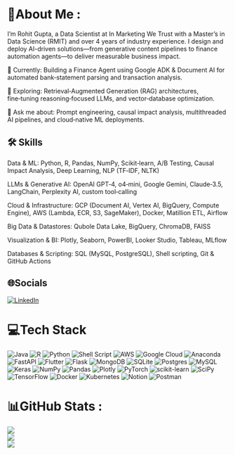 # 💫About Me :
I’m Rohit Gupta, a Data Scientist at In Marketing We Trust with a Master’s in Data Science (RMIT) and over 4 years of industry experience. I design and deploy AI-driven solutions—from generative content pipelines to finance automation agents—to deliver measurable business impact.

🔭 Currently: Building a Finance Agent using Google ADK & Document AI for automated bank‑statement parsing and transaction analysis.

🌱 Exploring: Retrieval‑Augmented Generation (RAG) architectures, fine‑tuning reasoning‑focused LLMs, and vector‑database optimization.

💬 Ask me about: Prompt engineering, causal impact analysis, multithreaded AI pipelines, and cloud‑native ML deployments.

## 🛠️ Skills

Data & ML: Python, R, Pandas, NumPy, Scikit‑learn, A/B Testing, Causal Impact Analysis, Deep Learning, NLP (TF‑IDF, NLTK)

LLMs & Generative AI: OpenAI GPT‑4, o4‑mini, Google Gemini, Claude‑3.5, LangChain, Perplexity AI, custom tool‑calling

Cloud & Infrastructure: GCP (Document AI, Vertex AI, BigQuery, Compute Engine), AWS (Lambda, ECR, S3, SageMaker), Docker, Matillion ETL, Airflow

Big Data & Datastores: Qubole Data Lake, BigQuery, ChromaDB, FAISS

Visualization & BI: Plotly, Seaborn, PowerBI, Looker Studio, Tableau, MLflow

Databases & Scripting: SQL (MySQL, PostgreSQL), Shell scripting, Git & GitHub Actions


## 🌐Socials
[![LinkedIn](https://img.shields.io/badge/LinkedIn-%230077B5.svg?logo=linkedin&logoColor=white)](https://linkedin.com/in/https://www.linkedin.com/in/rohit-gupta-88b763136/) 

# 💻Tech Stack
![Java](https://img.shields.io/badge/java-%23ED8B00.svg?style=for-the-badge&logo=java&logoColor=white) ![R](https://img.shields.io/badge/r-%23276DC3.svg?style=for-the-badge&logo=r&logoColor=white) ![Python](https://img.shields.io/badge/python-3670A0?style=for-the-badge&logo=python&logoColor=ffdd54) ![Shell Script](https://img.shields.io/badge/shell_script-%23121011.svg?style=for-the-badge&logo=gnu-bash&logoColor=white) ![AWS](https://img.shields.io/badge/AWS-%23FF9900.svg?style=for-the-badge&logo=amazon-aws&logoColor=white) ![Google Cloud](https://img.shields.io/badge/Google%20Cloud-%234285F4.svg?style=for-the-badge&logo=google-cloud&logoColor=white) ![Anaconda](https://img.shields.io/badge/Anaconda-%2344A833.svg?style=for-the-badge&logo=anaconda&logoColor=white) ![FastAPI](https://img.shields.io/badge/FastAPI-005571?style=for-the-badge&logo=fastapi) ![Flutter](https://img.shields.io/badge/Flutter-%2302569B.svg?style=for-the-badge&logo=Flutter&logoColor=white) ![Flask](https://img.shields.io/badge/flask-%23000.svg?style=for-the-badge&logo=flask&logoColor=white) ![MongoDB](https://img.shields.io/badge/MongoDB-%234ea94b.svg?style=for-the-badge&logo=mongodb&logoColor=white) ![SQLite](https://img.shields.io/badge/sqlite-%2307405e.svg?style=for-the-badge&logo=sqlite&logoColor=white) ![Postgres](https://img.shields.io/badge/postgres-%23316192.svg?style=for-the-badge&logo=postgresql&logoColor=white) ![MySQL](https://img.shields.io/badge/mysql-%2300f.svg?style=for-the-badge&logo=mysql&logoColor=white) ![Keras](https://img.shields.io/badge/Keras-%23D00000.svg?style=for-the-badge&logo=Keras&logoColor=white) ![NumPy](https://img.shields.io/badge/numpy-%23013243.svg?style=for-the-badge&logo=numpy&logoColor=white) ![Pandas](https://img.shields.io/badge/pandas-%23150458.svg?style=for-the-badge&logo=pandas&logoColor=white) ![Plotly](https://img.shields.io/badge/Plotly-%233F4F75.svg?style=for-the-badge&logo=plotly&logoColor=white) ![PyTorch](https://img.shields.io/badge/PyTorch-%23EE4C2C.svg?style=for-the-badge&logo=PyTorch&logoColor=white) ![scikit-learn](https://img.shields.io/badge/scikit--learn-%23F7931E.svg?style=for-the-badge&logo=scikit-learn&logoColor=white) ![SciPy](https://img.shields.io/badge/SciPy-%230C55A5.svg?style=for-the-badge&logo=scipy&logoColor=%white) ![TensorFlow](https://img.shields.io/badge/TensorFlow-%23FF6F00.svg?style=for-the-badge&logo=TensorFlow&logoColor=white) ![Docker](https://img.shields.io/badge/docker-%230db7ed.svg?style=for-the-badge&logo=docker&logoColor=white) ![Kubernetes](https://img.shields.io/badge/kubernetes-%23326ce5.svg?style=for-the-badge&logo=kubernetes&logoColor=white) ![Notion](https://img.shields.io/badge/Notion-%23000000.svg?style=for-the-badge&logo=notion&logoColor=white) ![Postman](https://img.shields.io/badge/Postman-FF6C37?style=for-the-badge&logo=postman&logoColor=white)
# 📊GitHub Stats :
![](https://github-readme-stats.vercel.app/api?username=rg5533&theme=radical&hide_border=false&include_all_commits=true&count_private=true)<br/>
![](https://github-readme-streak-stats.herokuapp.com/?user=rg5533&theme=radical&hide_border=false)<br/>
![](https://github-readme-stats.vercel.app/api/top-langs/?username=rg5533&theme=radical&hide_border=false&include_all_commits=true&count_private=true&layout=compact)

